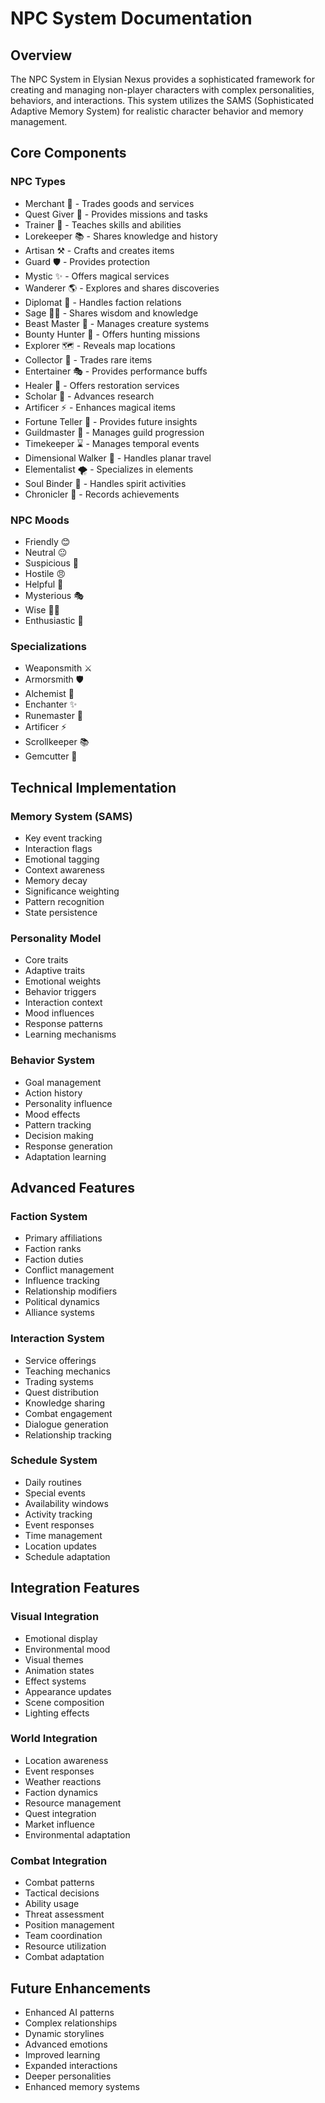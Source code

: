 # NPC System Documentation

## Overview
The NPC System in Elysian Nexus provides a sophisticated framework for creating and managing non-player characters with complex personalities, behaviors, and interactions. This system utilizes the SAMS (Sophisticated Adaptive Memory System) for realistic character behavior and memory management.

## Core Components

### NPC Types
- Merchant 🏪 - Trades goods and services
- Quest Giver 📜 - Provides missions and tasks
- Trainer 🎯 - Teaches skills and abilities
- Lorekeeper 📚 - Shares knowledge and history
- Artisan ⚒️ - Crafts and creates items
- Guard 🛡️ - Provides protection
- Mystic ✨ - Offers magical services
- Wanderer 🌎 - Explores and shares discoveries
- Diplomat 🤝 - Handles faction relations
- Sage 🧙‍♂️ - Shares wisdom and knowledge
- Beast Master 🐾 - Manages creature systems
- Bounty Hunter 🎯 - Offers hunting missions
- Explorer 🗺️ - Reveals map locations
- Collector 💎 - Trades rare items
- Entertainer 🎭 - Provides performance buffs
- Healer 💚 - Offers restoration services
- Scholar 📖 - Advances research
- Artificer ⚡ - Enhances magical items
- Fortune Teller 🔮 - Provides future insights
- Guildmaster 👑 - Manages guild progression
- Timekeeper ⌛ - Manages temporal events
- Dimensional Walker 🌌 - Handles planar travel
- Elementalist 🌪️ - Specializes in elements
- Soul Binder 👻 - Handles spirit activities
- Chronicler 📝 - Records achievements

### NPC Moods
- Friendly 😊
- Neutral 😐
- Suspicious 🤨
- Hostile 😠
- Helpful 🤝
- Mysterious 🎭
- Wise 🧙‍♂️
- Enthusiastic 🌟

### Specializations
- Weaponsmith ⚔️
- Armorsmith 🛡️
- Alchemist 🧪
- Enchanter ✨
- Runemaster 📜
- Artificer ⚡
- Scrollkeeper 📚
- Gemcutter 💎

## Technical Implementation

### Memory System (SAMS)
- Key event tracking
- Interaction flags
- Emotional tagging
- Context awareness
- Memory decay
- Significance weighting
- Pattern recognition
- State persistence

### Personality Model
- Core traits
- Adaptive traits
- Emotional weights
- Behavior triggers
- Interaction context
- Mood influences
- Response patterns
- Learning mechanisms

### Behavior System
- Goal management
- Action history
- Personality influence
- Mood effects
- Pattern tracking
- Decision making
- Response generation
- Adaptation learning

## Advanced Features

### Faction System
- Primary affiliations
- Faction ranks
- Faction duties
- Conflict management
- Influence tracking
- Relationship modifiers
- Political dynamics
- Alliance systems

### Interaction System
- Service offerings
- Teaching mechanics
- Trading systems
- Quest distribution
- Knowledge sharing
- Combat engagement
- Dialogue generation
- Relationship tracking

### Schedule System
- Daily routines
- Special events
- Availability windows
- Activity tracking
- Event responses
- Time management
- Location updates
- Schedule adaptation

## Integration Features

### Visual Integration
- Emotional display
- Environmental mood
- Visual themes
- Animation states
- Effect systems
- Appearance updates
- Scene composition
- Lighting effects

### World Integration
- Location awareness
- Event responses
- Weather reactions
- Faction dynamics
- Resource management
- Quest integration
- Market influence
- Environmental adaptation

### Combat Integration
- Combat patterns
- Tactical decisions
- Ability usage
- Threat assessment
- Position management
- Team coordination
- Resource utilization
- Combat adaptation

## Future Enhancements
- Enhanced AI patterns
- Complex relationships
- Dynamic storylines
- Advanced emotions
- Improved learning
- Expanded interactions
- Deeper personalities
- Enhanced memory systems 